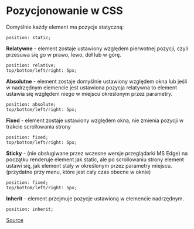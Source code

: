 <h1>Pozycjonowanie w CSS</h1>
Domyślnie każdy element ma pozycje statyczną:

```
position: static;
```

<b>Relatywne</b> - element zostaje ustawiony względem pierwotnej pozycji, czyli przesuwa się go w prawo, lewo, dół lub
w górę.

```
position: relative;
top/bottom/left/right: 5px;
```

<b>Absolutne</b> - element zostaje domyślnie ustawiony względem okna lub jeśli w nadrzędnym elemencie jest ustawiona pozycja relatywna to element ustawia się względem niego w miejscu określonym przez parametry.

```
position: absolute;
top/bottom/left/right: 5px;
```

<b>Fixed</b> - element zostaje ustawiony względem okna, nie zmienia pozycji w trakcie scrollowania strony


```
position: fixed;
top/bottom/left/right: 5px;
```

<b>Sticky</b> - (nie obsługiwane przez wczesne wersje przeglądarki MS Edge) na początku renderuje element jak static, ale po scrollowaniu strony element ustawi się, jak element stały w określonym przez parametry miejscu. (przydatne przy menu, które jest cały czas obecne w oknie)

```
position: fixed;
top/bottom/left/right: 5px;
```

<b>Inherit</b> - element przejmuje pozycje ustawioną w elemencie nadrzędnym.
```
position: inherit;
```

[Source](https://www.youtube.com/watch?v=RBnm8BaUo14&ab_channel=MikuCode)
